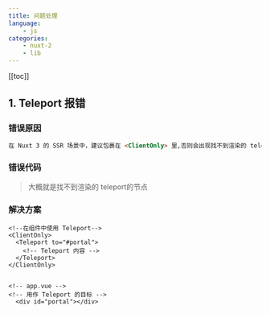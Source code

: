 ```yaml
---
title: 问题处理
language:
    - js
categories:
    - nuxt-2
    - lib
---
```


[[toc]]

## 1. Teleport 报错

### 错误原因

```html
在 Nuxt 3 的 SSR 场景中，建议包裹在 <ClientOnly> 里,否则会出现找不到渲染的 teleport的节点的问题

```

### 错误代码

>  大概就是找不到渲染的 teleport的节点

### 解决方案


```vue
<!--在组件中使用 Teleport-->
<ClientOnly>
  <Teleport to="#portal">
    <!-- Teleport 内容 -->
  </Teleport>
</ClientOnly>


<!-- app.vue -->
<!-- 用作 Teleport 的目标 -->
  <div id="portal"></div> 
```
